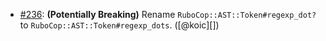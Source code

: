 * [#236](https://github.com/rubocop-hq/rubocop-ast/pull/236): **(Potentially Breaking)** Rename `RuboCop::AST::Token#regexp_dot?` to `RuboCop::AST::Token#regexp_dots`. ([@koic][])
